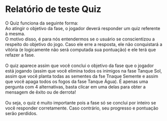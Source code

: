 # Relatório de teste Quiz

O Quiz funciona da seguinte forma:
<br>
Ao atingir o objetivo da fase, o jogador deverá responder um quiz referente à mesma.
<br>
O motivo disso, é para nós entendermos se o usuário se conscientizou a respeito do objetivo do jogo. Caso ele erre a resposta, ele não conquistará a vitória (e logicamente não será computada sua pontuação) e ele terá que refazer a fase.
<br>
<br>
O quiz aparece assim que você conclui o objetivo da fase que o jogador está jogando (assim que você elimina todos os inimigos na fase Tanque Sol, assim que você planta todas as sementes da fse Tnaque Semente e assim que você apaga todos os fogos da fase Tanque Água). É apenas uma pergunta com 4 alternativas, basta clicar em uma delas para obter a mensagem de êxito ou de derrota!
<br>
<br>
Ou seja, o quiz é muito importante pois a fase só se conclui por inteiro se você responder corretamente. Caso contrário, seu progresso e pontuação serão perdidos.
